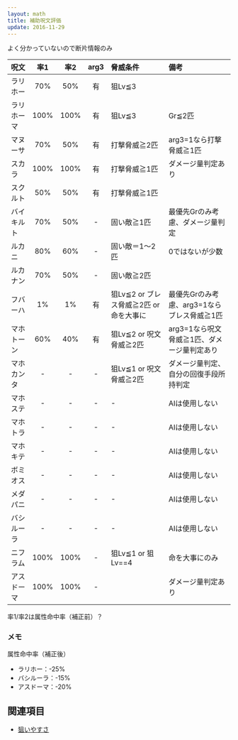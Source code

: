 ```yaml
---
layout: math
title: 補助呪文評価
update: 2016-11-29
---
```


よく分かっていないので断片情報のみ


| 呪文       | 率1 | 率2 | arg3 | 脅威条件  | 備考 |
|:-----------|:---:|:---:|:----:|:----------|:-----|
| ラリホー   | 70% | 50% |  有  | 狙Lv≦3   |
| ラリホーマ |100% |100% |  有  | 狙Lv≦3   | Gr≦2匹 |
| マヌーサ   | 70% | 50% |  有  | 打撃脅威≧2匹 | arg3=1なら打撃脅威≧1匹 |
| スカラ     |100% |100% |  有  | 打撃脅威≧1匹 | ダメージ量判定あり |
| スクルト   | 50% | 50% |  有  | 打撃脅威≧1匹 |  |
| バイキルト | 70% | 50% |  -   | 固い敵≧1匹  | 最優先Grのみ考慮、ダメージ量判定 |
| ルカニ     | 80% | 60% |  -   | 固い敵＝1～2匹 | 0ではないが少数 |
| ルカナン   | 70% | 50% |  -   | 固い敵≧2匹  |
| フバーハ   |  1% |  1% |  有  | 狙Lv≦2 or ブレス脅威≧2匹 or 命を大事に | 最優先Grのみ考慮、arg3=1ならブレス脅威≧1匹 |
| マホトーン | 60% | 40% |  有  | 狙Lv≦2 or 呪文脅威≧2匹 | arg3=1なら呪文脅威≧1匹、ダメージ量判定あり |
| マホカンタ |  -  |  -  |  -   | 狙Lv≦1 or 呪文脅威≧2匹 | ダメージ量判定、自分の回復手段所持判定 |
| マホステ   |  -  |  -  |  -   | - | AIは使用しない |
| マホトラ   |  -  |  -  |  -   | - | AIは使用しない |
| マホキテ   |  -  |  -  |  -   | - | AIは使用しない |
| ボミオス   |  -  |  -  |  -   | - | AIは使用しない |
| メダパニ   |  -  |  -  |  -   | - | AIは使用しない |
| バシルーラ |  -  |  -  |  -   | - | AIは使用しない |
| ニフラム   |100% |100% |  -   | 狙Lv≦1 or 狙Lv==4 | 命を大事にのみ |
| アスドーマ |100% |100% |  -   |  | ダメージ量判定あり |

率1/率2は属性命中率（補正前）？

### メモ

属性命中率（補正後）

* ラリホー：-25%
* バシルーラ：-15%
* アスドーマ：-20%


## 関連項目

* [狙いやすさ](ai_targeting)
